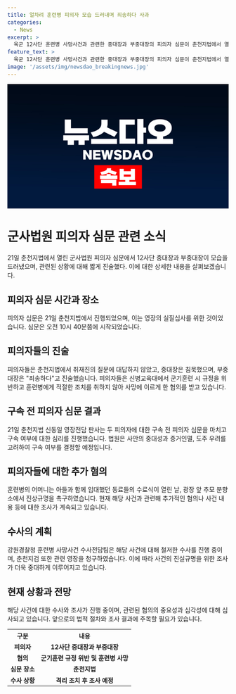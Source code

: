 ```yaml
---
title: 얼차려 훈련병 피의자 모습 드러내며 죄송하다 사과
categories:
  - News
excerpt: >
  육군 12사단 훈련병 사망사건과 관련한 중대장과 부중대장의 피의자 심문이 춘천지법에서 열렸다. 법원은 구속여부 결정 예정이며, 두 피의자는 침묵하거나 죄송하다라고만 말했다. 훈련병의 어머니는 아들의 사망에 대한 진상규명을 요구하며, 수사가 계속되고 있다.
feature_text: >
  육군 12사단 훈련병 사망사건과 관련한 중대장과 부중대장의 피의자 심문이 춘천지법에서 열렸다. 법원은 구속여부 결정 예정이며, 두 피의자는 침묵하거나 죄송하다라고만 말했다. 훈련병의 어머니는 아들의 사망에 대한 진상규명을 요구하며, 수사가 계속되고 있다.
image: '/assets/img/newsdao_breakingnews.jpg'
---
```


<p><img src="/assets/img/newsdao_breakingnews.jpg" alt="firstkoreanews 속보" /></p>

<h1 data-ke-size="size26"><b>군사법원 피의자 심문 관련 소식</b></h1>

<p data-ke-size="size16">21일 춘천지법에서 열린 군사법원 피의자 심문에서 12사단 중대장과 부중대장이 모습을 드러냈으며, 관련된 상황에 대해 짧게 진술했다. 이에 대한 상세한 내용을 살펴보겠습니다.</p>

<h2 data-ke-size="size24"><b>피의자 심문 시간과 장소</b></h2>

<p data-ke-size="size16">피의자 심문은 21일 춘천지법에서 진행되었으며, 이는 영장의 실질심사를 위한 것이었습니다. 심문은 오전 10시 40분쯤에 시작되었습니다.</p>

<h2 data-ke-size="size24"><b>피의자들의 진술</b></h2>

<p data-ke-size="size16">피의자들은 춘천지법에서 취재진의 질문에 대답하지 않았고, 중대장은 침묵했으며, 부중대장은 "죄송하다"고 진술했습니다. 피의자들은 신병교육대에서 군기훈련 시 규정을 위반하고 훈련병에게 적절한 조치를 취하지 않아 사망에 이르게 한 혐의를 받고 있습니다.</p>

<h2 data-ke-size="size24"><b>구속 전 피의자 심문 결과</b></h2>

<p data-ke-size="size16">21일 춘천지법 신동일 영장전담 판사는 두 피의자에 대한 구속 전 피의자 심문을 마치고 구속 여부에 대한 심리를 진행했습니다. 법원은 사안의 중대성과 증거인멸, 도주 우려를 고려하여 구속 여부를 결정할 예정입니다.</p>

<h2 data-ke-size="size24"><b>피의자들에 대한 추가 혐의</b></h2>

<p data-ke-size="size16">훈련병의 어머니는 아들과 함께 입대했던 동료들의 수료식이 열린 날, 광장 앞 추모 분향소에서 진상규명을 촉구하였습니다. 현재 해당 사건과 관련해 추가적인 혐의나 사건 내용 등에 대한 조사가 계속되고 있습니다.</p>

<h2 data-ke-size="size24"><b>수사의 계획</b></h2>

<p data-ke-size="size16">강원경찰청 훈련병 사망사건 수사전담팀은 해당 사건에 대해 철저한 수사를 진행 중이며, 춘천지검 또한 관련 영장을 청구하였습니다. 이에 따라 사건의 진실규명을 위한 조사가 더욱 중대하게 이루어지고 있습니다.</p>

<h2 data-ke-size="size24"><b>현재 상황과 전망</b></h2>

<p data-ke-size="size16">해당 사건에 대한 수사와 조사가 진행 중이며, 관련된 혐의의 중요성과 심각성에 대해 심사되고 있습니다. 앞으로의 법적 절차와 조사 결과에 주목할 필요가 있습니다.</p>

<table>
    <tr>
        <th>구분</th>
        <th>내용</th>
    </tr>
    <tr>
        <td style="text-align: center; height: 17px;"><b>피의자</b></td>
        <td style="text-align: center; height: 17px;"><b>12사단 중대장과 부중대장</b></td>
    </tr>
    <tr>
        <td style="text-align: center; height: 17px;"><b>혐의</b></td>
        <td style="text-align: center; height: 17px;"><b>군기훈련 규정 위반 및 훈련병 사망</b></td>
    </tr>
    <tr>
        <td style="text-align: center; height: 17px;"><b>심문 장소</b></td>
        <td style="text-align: center; height: 17px;"><b>춘천지법</b></td>
    </tr>
    <tr>
        <td style="text-align: center; height: 17px;"><b>수사 상황</b></td>
        <td style="text-align: center; height: 17px;"><b>격리 조치 후 조사 예정</b></td>
    </tr>
</table>

